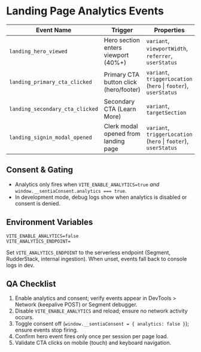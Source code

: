 # Landing Page Analytics Events

| Event Name                       | Trigger                                | Properties                                                                                |
|----------------------------------|----------------------------------------|-------------------------------------------------------------------------------------------|
| `landing_hero_viewed`            | Hero section enters viewport (40%+)    | `variant`, `viewportWidth`, `referrer`, `userStatus`                                      |
| `landing_primary_cta_clicked`    | Primary CTA button click (hero/footer) | `variant`, `triggerLocation` (`hero` \| `footer`), `userStatus`                           |
| `landing_secondary_cta_clicked`  | Secondary CTA (Learn More)             | `variant`, `targetSection`                                                                |
| `landing_signin_modal_opened`    | Clerk modal opened from landing page   | `variant`, `triggerLocation` (`hero` \| `footer`), `userStatus`                           |

## Consent & Gating
- Analytics only fires when `VITE_ENABLE_ANALYTICS=true` *and* `window.__sentiaConsent.analytics === true`.
- In development mode, debug logs show when analytics is disabled or consent is denied.

## Environment Variables
```
VITE_ENABLE_ANALYTICS=false
VITE_ANALYTICS_ENDPOINT=
```

Set `VITE_ANALYTICS_ENDPOINT` to the serverless endpoint (Segment, RudderStack, internal ingestion). When unset, events fall back to console logs in dev.

## QA Checklist
1. Enable analytics and consent; verify events appear in DevTools > Network (keepalive POST) or Segment debugger.
2. Disable `VITE_ENABLE_ANALYTICS` and reload; ensure no network activity occurs.
3. Toggle consent off (`window.__sentiaConsent = { analytics: false }`); ensure events stop firing.
4. Confirm hero event fires only once per session per page load.
5. Validate CTA clicks on mobile (touch) and keyboard navigation.
